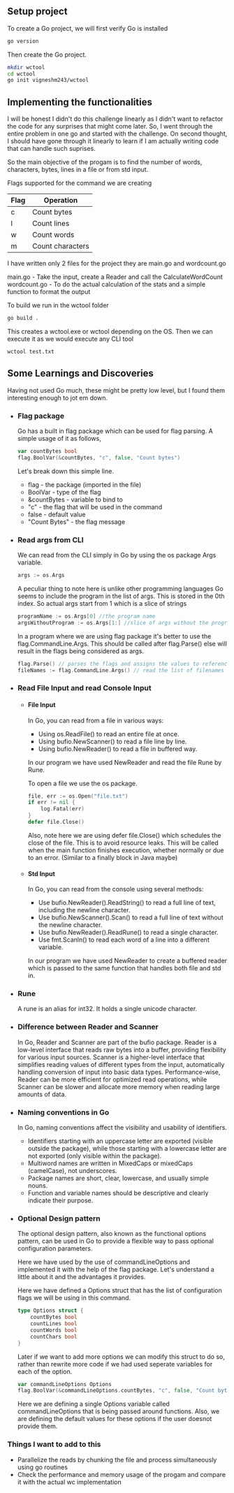 ## Setup project

To create a Go project, we will first verify Go is installed

```sh
go version
```

Then create the Go project.

```sh
mkdir wctool
cd wctool 
go init vigneshm243/wctool
```

## Implementing the functionalities

I will be honest I didn't do this challenge linearly as I didn't want to refactor the code for any surprises that might come later. So, I went through the entire problem in one go and started with the challenge. On second thought, I should have gone through it linearly to learn if I am actually writing code that can handle such suprises.

So the main objective of the progam is to find the number of words, characters, bytes, lines in a file or from std input. 

Flags supported for the command we are creating

| Flag | Operation |
|---|---|
| c | Count bytes |
| l | Count lines |
| w | Count words |
| m | Count characters |

I have written only 2 files for the project they are main.go and wordcount.go

main.go - Take the input, create a Reader and call the CalculateWordCount
wordcount.go - To do the actual calculation of the stats and a simple function to format the output

To build we run in the wctool folder

```sh
go build .
```

This creates a wctool.exe or wctool depending on the OS. Then we can execute it as we would execute any CLI tool

```sh
wctool test.txt
```

## Some Learnings and Discoveries

Having not used Go much, these might be pretty low level, but I found them interesting enough to jot em down.

- ### Flag package
    Go has a built in flag package which can be used for flag parsing. A simple usage of it as follows,

    ```go
    var countBytes bool
    flag.BoolVar(&countBytes, "c", false, "Count bytes")
    ```
    Let's break down this simple line.

    - flag  - the package (imported in the file)
    - BoolVar - type of the flag
    - &countBytes - variable to bind to
    - "c" - the flag that will be used in the command
    - false - default value
    - "Count Bytes" - the flag message

- ### Read args from CLI

    We can read from the CLI simply in Go by using the os package Args variable.

    ```go
    args := os.Args
    ```

    A peculiar thing to note here is unlike other programming languages Go seems to include the program in the list of args. This is stored in the 0th index. So actual args start from 1 which is a slice of strings

    ```go
    programName := os.Args[0] //the program name
    argsWithoutProgram := os.Args[1:] //slice of args without the program name
    ```

    In a program where we are using flag package it's better to use the flag.CommandLine.Args. This should be called after flag.Parse() else will result in the flags being considered as args.

    ```go
    flag.Parse() // parses the flags and assigns the values to referenced vars
    fileNames := flag.CommandLine.Args() // read the list of filenames after the flags have been passed
    ```

- ### Read File Input and read Console Input
    - #### File Input
    
        In Go, you can read from a file in various ways:

        - Using os.ReadFile() to read an entire file at once.
        - Using bufio.NewScanner() to read a file line by line.
        - Using bufio.NewReader() to read a file in buffered way.

        In our program we have used NewReader and read the file Rune by Rune.

        To open a file we use the os package.

        ```go
        file, err := os.Open("file.txt")
        if err != nil {
            log.Fatal(err)
        }
        defer file.Close()
        ``` 
        Also, note here we are using defer file.Close() which schedules the close of the file. This is to avoid resource leaks. This will be called when the main function finishes execution, whether normally or due to an error. (Similar to a finally block in Java maybe)

    - #### Std Input

        In Go, you can read from the console using several methods:

        - Use bufio.NewReader().ReadString() to read a full line of text, including the newline character.
        - Use bufio.NewScanner().Scan() to read a full line of text without the newline character.
        - Use bufio.NewReader().ReadRune() to read a single character.
        - Use fmt.Scanln() to read each word of a line into a different variable.

        In our program we have used NewReader to create a buffered reader which is passed to the same function that handles both file and std in.

- ### Rune
    A rune is an alias for int32. It holds a single unicode character.

- ### Difference between Reader and Scanner
    
    In Go, Reader and Scanner are part of the bufio package. Reader is a low-level interface that reads raw bytes into a buffer, providing flexibility for various input sources. Scanner is a higher-level interface that simplifies reading values of different types from the input, automatically handling conversion of input into basic data types. Performance-wise, Reader can be more efficient for optimized read operations, while Scanner can be slower and allocate more memory when reading large amounts of data.

- ### Naming conventions in Go
    In Go, naming conventions affect the visibility and usability of identifiers. 

    - Identifiers starting with an uppercase letter are exported (visible outside the package), while those starting with a lowercase letter are not exported (only visible within the package). 
    - Multiword names are written in MixedCaps or mixedCaps (camelCase), not underscores. 
    - Package names are short, clear, lowercase, and usually simple nouns. 
    - Function and variable names should be descriptive and clearly indicate their purpose. 

- ### Optional Design pattern

    The optional design pattern, also known as the functional options pattern, can be used in Go to provide a flexible way to pass optional configuration parameters. 

    Here we have used by the use of commandLineOptions and implemented it with the help of the flag package. Let's understand a little about it and the advantages it provides.

    Here we have defined a Options struct that has the list of configuration flags we will be using in this command. 

    ```go
    type Options struct {
        countBytes bool
        countLines bool
        countWords bool
        countChars bool
    }
    ```

    Later if we want to add more options we can modify this struct to do so, rather than rewrite more code if we had used seperate variables for each of the option. 

    ```go
    var commandLineOptions Options
    flag.BoolVar(&commandLineOptions.countBytes, "c", false, "Count bytes")
    ```

    Here we are defining a single Options variable called commandLineOptions that is being passed around functions. Also, we are defining the default values for these options if the user doesnot provide them.

### Things I want to add to this 

- Parallelize the reads by chunking the file and process simultaneously using go routines
- Check the performance and memory usage of the progam and compare it with the actual wc implementation
<!-- Time program to check if program is fast enough -->
<!-- Buffered reader / Parallel Streams -->